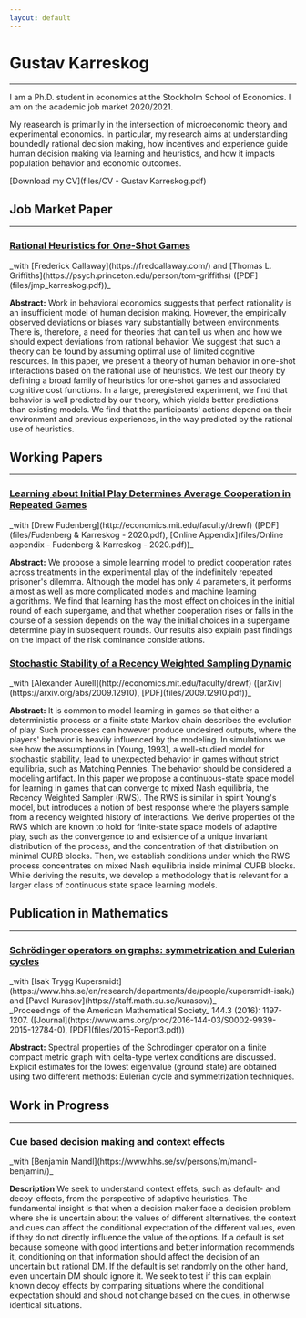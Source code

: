```yaml
---
layout: default
---
```


<!-- # Welcom to my web page -->
# Gustav Karreskog
<!-- ## About Me  -->
* * *

I am a Ph.D. student in economics at the Stockholm School of Economics. I am on the academic job market 2020/2021. 

My reasearch is primarily in the intersection of microeconomic theory and experimental economics. In particular, my research aims at understanding boundedly rational decision making, how incentives and experience guide human decision making via learning and heuristics, and how it impacts population behavior and economic outcomes.

[Download my CV](files/CV - Gustav Karreskog.pdf)

## Job Market Paper
* * *

<h3 class="paper-title"><a href="files/jmp_karreskog.pdf">Rational Heuristics for One-Shot Games </a></h3>
_with [Frederick Callaway](https://fredcallaway.com/) and [Thomas L. Griffiths](https://psych.princeton.edu/person/tom-griffiths) ([PDF](files/jmp_karreskog.pdf))_

**Abstract:**
Work in behavioral economics suggests that perfect rationality is an insufficient model of human decision making. However, the empirically observed deviations or biases vary substantially between environments. There is, therefore, a need for theories that can tell us when and how we should expect deviations from rational behavior. We suggest that such a theory can be found by assuming optimal use of limited cognitive resources. In this paper, we present a theory of human behavior in one-shot interactions based on the rational use of heuristics. We test our theory by defining a broad family of heuristics for one-shot games and associated cognitive cost functions. In a large, preregistered experiment, we find that behavior is well predicted by our theory, which yields better predictions than existing models. We find that the participants' actions depend on their environment and previous experiences, in the way predicted by the rational use of heuristics.

## Working Papers
* * *

<h3 class="paper-title"><a href="files/Online appendix - Fudenberg & Karreskog - 2020.pdf">Learning about Initial Play Determines Average Cooperation in Repeated Games</a></h3>
_with [Drew Fudenberg](http://economics.mit.edu/faculty/drewf) ([PDF](files/Fudenberg & Karreskog - 2020.pdf), [Online Appendix](files/Online appendix - Fudenberg & Karreskog - 2020.pdf))_

**Abstract:**
We propose a simple learning model to predict cooperation rates across treatments in the experimental play of the indefinitely repeated prisoner's dilemma.  Although the model has only 4 parameters, it performs almost as well as more complicated models and machine learning algorithms. We find that learning has the most effect on choices in the initial round of each supergame, and that whether cooperation rises or falls in the course of a session depends on the way the initial choices in a supergame determine play in subsequent rounds. Our results also explain past findings on the impact of the risk dominance considerations.

<div class="distance"></div>


<h3 class="paper-title"><a href="https://arxiv.org/abs/2009.12910">Stochastic Stability of a Recency Weighted Sampling Dynamic</a></h3>
_with [Alexander Aurell](http://economics.mit.edu/faculty/drewf) ([arXiv](https://arxiv.org/abs/2009.12910), [PDF](files/2009.12910.pdf))_

**Abstract:**
It is common to model learning in games so that either a deterministic process or a finite state Markov chain describes the evolution of play. Such processes can however produce undesired outputs, where the players' behavior is heavily influenced by the modeling. In simulations we see how the assumptions in (Young, 1993), a well-studied model for stochastic stability, lead to unexpected behavior in games without strict equilibria, such as Matching Pennies. The behavior should be considered a modeling artifact. In this paper we propose a continuous-state space model for learning in games that can converge to mixed Nash equilibria, the Recency Weighted Sampler (RWS). The RWS is similar in spirit Young's model, but introduces a notion of best response where the players sample from a recency weighted history of interactions. We derive properties of the RWS which are known to hold for finite-state space models of adaptive play, such as the convergence to and existence of a unique invariant distribution of the process, and the concentration of that distribution on minimal CURB blocks. Then, we establish conditions under which the RWS process concentrates on mixed Nash equilibria inside minimal CURB blocks. While deriving the results, we develop a methodology that is relevant for a larger class of continuous state space learning models.

## Publication in Mathematics
* * *
<h3 class="paper-title"><a href="https://www.ams.org/proc/2016-144-03/S0002-9939-2015-12784-0/">Schrödinger operators on graphs: symmetrization and Eulerian cycles</a></h3>
_with [Isak Trygg Kupersmidt](https://www.hhs.se/en/research/departments/de/people/kupersmidt-isak/) and [Pavel Kurasov](https://staff.math.su.se/kurasov/)_<br>
_Proceedings of the American Mathematical Society_ 144.3 (2016): 1197-1207. ([Journal](https://www.ams.org/proc/2016-144-03/S0002-9939-2015-12784-0), [PDF](files/2015-Report3.pdf))

**Abstract:**
Spectral properties of the Schrodinger operator on a finite compact metric graph with delta-type vertex conditions are discussed. Explicit estimates for the lowest eigenvalue (ground state) are obtained using two different methods: Eulerian cycle and symmetrization techniques.


## Work in Progress
* * *
<h3 class="paper-title"> Cue based decision making and context effects</h3>
_with [Benjamin Mandl](https://www.hhs.se/sv/persons/m/mandl-benjamin/)_

**Description**
We seek to understand context effets, such as default- and decoy-effects, from the perspective of adaptive heuristics. The fundamental insight is that when a decision maker face a decision problem where she is uncertain about the values of different alternatives, the context and cues can affect the conditional expectation of the different values, even if they do not directly influence the value of the options. If a default is set because someone with good intentions and better information recommends it, conditioning on that information should affect the decision of an uncertain but rational DM. If the default is set randomly on the other hand, even uncertain DM should ignore it. We seek to test if this can explain known decoy effects by comparing situations where the conditional expectation should and shoud not change based on the cues, in otherwise identical situations.
